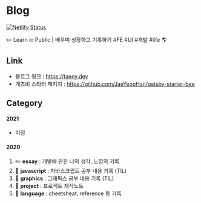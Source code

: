 # Blog

[![Netlify Status](https://api.netlify.com/api/v1/badges/4c522dc6-ee2f-4471-87d4-d80e176b0a69/deploy-status)](https://app.netlify.com/sites/taeny/deploys)

✏️ Learn in Public | 배우며 성장하고 기록하기 #FE #UI #개발 #life 🌎

## Link

- 블로그 링크 : <https://taeny.dev>
- 개츠비 스타터 패키지 : <https://github.com/JaeYeopHan/gatsby-starter-bee>

## Category

#### 2021

- 미정

#### 2020

1. :pencil2: **essay** : 개발에 관한 나의 생각, 느낌의 기록
2. :closed_book: **javascript** : 자바스크립트 공부 내용 기록 (TIL)
3. 📐 **graphics** : 그래픽스 공부 내용 기록 (TIL)
4. 🔮 **project** : 프로젝트 제작노트
5. 🤖 **language** : cheetsheat, reference 등 기록
